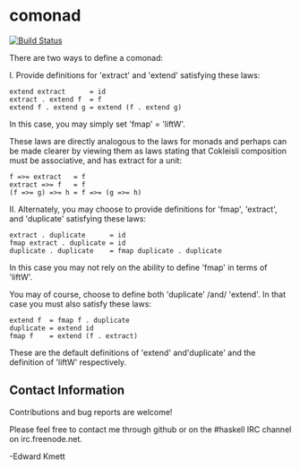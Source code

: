 comonad
=======

[![Build Status](https://secure.travis-ci.org/ekmett/comonad.png?branch=master)](http://travis-ci.org/ekmett/comonad)

There are two ways to define a comonad:

I. Provide definitions for 'extract' and 'extend' satisfying these laws:

    extend extract      = id
    extract . extend f  = f
    extend f . extend g = extend (f . extend g)

In this case, you may simply set 'fmap' = 'liftW'.

These laws are directly analogous to the laws for monads
and perhaps can be made clearer by viewing them as laws stating
that Cokleisli composition must be associative, and has extract for
a unit:

    f =>= extract   = f
    extract =>= f   = f
    (f =>= g) =>= h = f =>= (g =>= h)

II. Alternately, you may choose to provide definitions for 'fmap',
'extract', and 'duplicate' satisfying these laws:

    extract . duplicate      = id
    fmap extract . duplicate = id
    duplicate . duplicate    = fmap duplicate . duplicate

In this case you may not rely on the ability to define 'fmap' in
terms of 'liftW'.

You may of course, choose to define both 'duplicate' /and/ 'extend'.
In that case you must also satisfy these laws:

    extend f  = fmap f . duplicate
    duplicate = extend id
    fmap f    = extend (f . extract)

These are the default definitions of 'extend' and'duplicate' and
the definition of 'liftW' respectively.

Contact Information
-------------------

Contributions and bug reports are welcome!

Please feel free to contact me through github or on the #haskell IRC channel on irc.freenode.net.

-Edward Kmett
